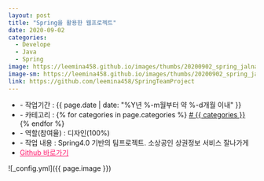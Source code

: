 ```yaml
---
layout: post
title: "Spring을 활용한 웹프로젝트"
date: 2020-09-02
categories:
  - Develope
  - Java
  - Spring
image: https://leemina458.github.io/images/thumbs/20200902_spring_jalnagage.png
image-sm: https://leemina458.github.io/images/thumbs/20200902_spring_jalnagage.png
link: https://github.com/leemina458/SpringTeamProject
---
```


<ul class="inform">
	<li class="preview__date" itemprop="datePublished" datetime="{{ page.date | date_to_xmlschema }}">- 작업기간 : {{ page.date | date: "%Y년 %-m월부터 약 %-d개월 이내" }}</li>
	<li class="preview__category" itemprop="description">- 카테고리 :
		{% for categories in page.categories %}
           <a href="/category/{{ categories }}/"># {{ categories }}</a>     
      	{% endfor %}</li>
	<li class="preview__role" itemprop="role">- 역할(참여율) : 디자인(100%)</li>
	<li class="preview__excerpt" itemprop="description">- 작업 내용 : Spring4.0 기반의 팀프로젝트. 소상공인 상권정보 서비스 잘나가게</li>
	<li class="preview__link" itemprop="link"><a href="{{ page.link }}" target="_blank" style="color:#ff186c;">Github 바로가기</a></li>
</ul>


![_config.yml]({{ page.image }})